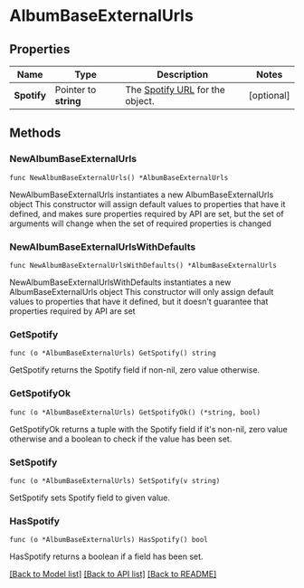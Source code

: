 # AlbumBaseExternalUrls

## Properties

Name | Type | Description | Notes
------------ | ------------- | ------------- | -------------
**Spotify** | Pointer to **string** | The [Spotify URL](/documentation/web-api/#spotify-uris-and-ids) for the object.  | [optional] 

## Methods

### NewAlbumBaseExternalUrls

`func NewAlbumBaseExternalUrls() *AlbumBaseExternalUrls`

NewAlbumBaseExternalUrls instantiates a new AlbumBaseExternalUrls object
This constructor will assign default values to properties that have it defined,
and makes sure properties required by API are set, but the set of arguments
will change when the set of required properties is changed

### NewAlbumBaseExternalUrlsWithDefaults

`func NewAlbumBaseExternalUrlsWithDefaults() *AlbumBaseExternalUrls`

NewAlbumBaseExternalUrlsWithDefaults instantiates a new AlbumBaseExternalUrls object
This constructor will only assign default values to properties that have it defined,
but it doesn't guarantee that properties required by API are set

### GetSpotify

`func (o *AlbumBaseExternalUrls) GetSpotify() string`

GetSpotify returns the Spotify field if non-nil, zero value otherwise.

### GetSpotifyOk

`func (o *AlbumBaseExternalUrls) GetSpotifyOk() (*string, bool)`

GetSpotifyOk returns a tuple with the Spotify field if it's non-nil, zero value otherwise
and a boolean to check if the value has been set.

### SetSpotify

`func (o *AlbumBaseExternalUrls) SetSpotify(v string)`

SetSpotify sets Spotify field to given value.

### HasSpotify

`func (o *AlbumBaseExternalUrls) HasSpotify() bool`

HasSpotify returns a boolean if a field has been set.


[[Back to Model list]](../README.md#documentation-for-models) [[Back to API list]](../README.md#documentation-for-api-endpoints) [[Back to README]](../README.md)


